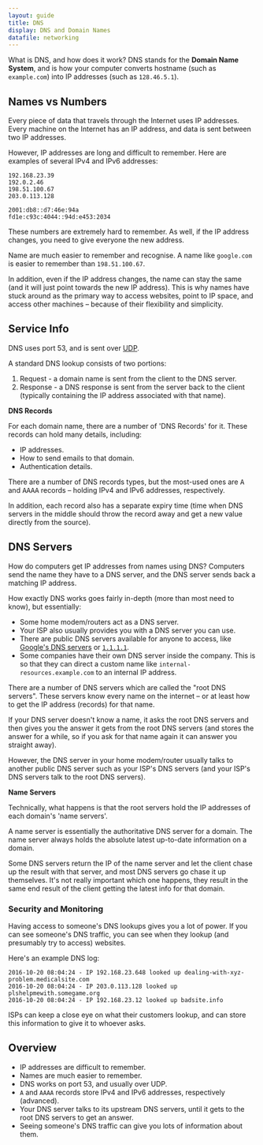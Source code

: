 ```yaml
---
layout: guide
title: DNS
display: DNS and Domain Names
datafile: networking
---
```

What is DNS, and how does it work? DNS stands for the **Domain Name System**, and is how your computer converts hostname (such as `example.com`) into IP addresses (such as `128.46.5.1`).


## Names vs Numbers

Every piece of data that travels through the Internet uses IP addresses. Every machine on the Internet has an IP address, and data is sent between two IP addresses.

However, IP addresses are long and difficult to remember. Here are examples of several IPv4 and IPv6 addresses:

    192.168.23.39
    192.0.2.46
    198.51.100.67
    203.0.113.128

    2001:db8::d7:46e:94a
    fd1e:c93c:4044::94d:e453:2034

These numbers are extremely hard to remember. As well, if the IP address changes, you need to give everyone the new address.

Name are much easier to remember and recognise. A name like `google.com` is easier to remember than `198.51.100.67`.

In addition, even if the IP address changes, the name can stay the same (and it will just point towards the new IP address). This is why names have stuck around as the primary way to access websites, point to IP space, and access other machines – because of their flexibility and simplicity.


## Service Info

DNS uses port 53, and is sent over [UDP](udptcp).

A standard DNS lookup consists of two portions:

1. Request - a domain name is sent from the client to the DNS server.
2. Response - a DNS response is sent from the server back to the client (typically containing the IP address associated with that name).

<div class="advanced">
	<p><strong>DNS Records</strong></p>
    <p>For each domain name, there are a number of 'DNS Records' for it. These records can hold many details, including:</p>
    <p>
        <ul>
            <li>IP addresses.</li>
            <li>How to send emails to that domain.</li>
            <li>Authentication details.</li>
        </ul>
    </p>
    <p>There are a number of DNS records types, but the most-used ones are <tt>A</tt> and <tt>AAAA</tt> records – holding IPv4 and IPv6 addresses, respectively.</p>
    <p>In addition, each record also has a separate expiry time (time when DNS servers in the middle should throw the record away and get a new value directly from the source).</p>
</div>


## DNS Servers

How do computers get IP addresses from names using DNS? Computers send the name they have to a DNS server, and the DNS server sends back a matching IP address.

How exactly DNS works goes fairly in-depth (more than most need to know), but essentially:

* Some home modem/routers act as a DNS server.
* Your ISP also usually provides you with a DNS server you can use.
* There are public DNS servers available for anyone to access, like [Google's DNS servers](https://developers.google.com/speed/public-dns) or [`1.1.1.1`](https://1.1.1.1/dns/).
* Some companies have their own DNS server inside the company. This is so that they can direct a custom name like `internal-resources.example.com` to an internal IP address.

There are a number of DNS servers which are called the "root DNS servers". These servers know every name on the internet – or at least how to get the IP address (records) for that name.

If your DNS server doesn't know a name, it asks the root DNS servers and then gives you the answer it gets from the root DNS servers (and stores the answer for a while, so if you ask for that name again it can answer you straight away).

However, the DNS server in your home modem/router usually talks to another public DNS server such as your ISP's DNS servers (and your ISP's DNS servers talk to the root DNS servers).

<div class="advanced">
	<p><strong>Name Servers</strong></p>
    <p>Technically, what happens is that the root servers hold the IP addresses of each domain's 'name servers'.</p>
    <p>A name server is essentially <emph>the</emph> authoritative DNS server for a domain. The name server always holds the absolute latest up-to-date information on a domain.</p>
    <p>Some DNS servers return the IP of the name server and let the client chase up the result with that server, and most DNS servers go chase it up themselves. It's not really important which one happens, they result in the same end result of the client getting the latest info for that domain.</p>
</div>


### Security and Monitoring

Having access to someone's DNS lookups gives you a lot of power. If you can see someone's DNS traffic, you can see when they lookup (and presumably try to access) websites.

Here's an example DNS log:

```
2016-10-20 08:04:24 - IP 192.168.23.648 looked up dealing-with-xyz-problem.medicalsite.com
2016-10-20 08:04:24 - IP 203.0.113.128 looked up plshelpmewith.somegame.org
2016-10-20 08:04:24 - IP 192.168.23.12 looked up badsite.info
```

ISPs can keep a close eye on what their customers lookup, and can store this information to give it to whoever asks.


## Overview

* IP addresses are difficult to remember.
* Names are much easier to remember.
* DNS works on port 53, and usually over UDP.
* `A` and `AAAA` records store IPv4 and IPv6 addresses, respectively (advanced).
* Your DNS server talks to its upstream DNS servers, until it gets to the root DNS servers to get an answer.
* Seeing someone's DNS traffic can give you lots of information about them.
